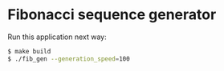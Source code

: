 # Fibonacci sequence generator

Run this application next way:
~~~bash
$ make build
$ ./fib_gen --generation_speed=100
~~~ 